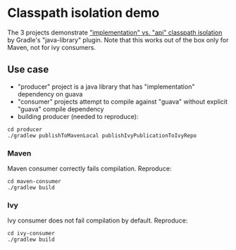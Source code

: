 # Classpath isolation demo

The 3 projects demonstrate ["implementation" vs. "api" classpath isolation](https://docs.gradle.org/current/userguide/java_library_plugin.html#sec:java_library_separation) by Gradle's "java-library" plugin. Note that this works out of the box only for Maven, not for ivy consumers.

## Use case

- "producer" project is a java library that has "implementation" dependency on guava
- "consumer" projects attempt to compile against "guava" without explicit "guava" compile dependency
- building producer (needed to reproduce):

```
cd producer
./gradlew publishToMavenLocal publishIvyPublicationToIvyRepo
```

### Maven

Maven consumer correctly fails compilation. Reproduce:

```
cd maven-consumer
./gradlew build
```

### Ivy

Ivy consumer does not fail compilation by default. Reproduce:

```
cd ivy-consumer
./gradlew build
```
